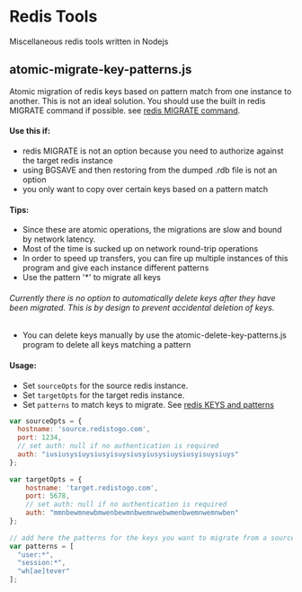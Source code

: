 # Redis Tools

Miscellaneous redis tools written in Nodejs



## atomic-migrate-key-patterns.js

Atomic migration of redis keys based on pattern match from one instance to another. This is not an ideal solution. You should use the built in redis MIGRATE command if possible. see [redis MIGRATE command](http://redis.io/commands/migrate).


#### Use this if:
 - redis MIGRATE is not an option because you need to authorize against the target redis instance
 - using BGSAVE and then restoring from the dumped .rdb file is not an option
 - you only want to copy over certain keys based on a pattern match

#### Tips:
 - Since these are atomic operations, the migrations are slow and bound by network latency.
 - Most of the time is sucked up on network round-trip operations
 - In order to speed up transfers, you can fire up multiple instances of this program and give each instance different patterns
 - Use the pattern '*' to migrate all keys

###### Currently there is no option to automatically delete keys after they have been migrated. This is by design to prevent accidental deletion of keys.
 - You can delete keys manually by use the atomic-delete-key-patterns.js program to delete all keys matching a pattern

#### Usage:

- Set ```sourceOpts``` for the source redis instance. 
- Set ```targetOpts``` for the target redis instance. 
- Set ```patterns``` to match keys to migrate. See [redis KEYS and patterns](http://redis.io/commands/keys)

```javascript
var sourceOpts = {
  hostname: 'source.redistogo.com',
  port: 1234,
  // set auth: null if no authentication is required
  auth: "iusiusysiuysiusyisuysiusyiusysiuysiusyisuysiuys"
};
 
var targetOpts = {
    hostname: 'target.redistogo.com',
    port: 5678,
    // set auth: null if no authentication is required
    auth: "mmnbewmnewbmwenbewmnbwemnwebwmenbwemnwemnwben"
};
 
// add here the patterns for the keys you want to migrate from a source instance to a target instance
var patterns = [
  "user:*",
  "session:*",
  "wh[ae]tever"
];
```
